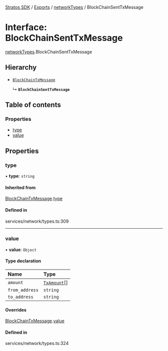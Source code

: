 [Stratos SDK](../README.md) / [Exports](../modules.md) / [networkTypes](../modules/networkTypes.md) / BlockChainSentTxMessage

# Interface: BlockChainSentTxMessage

[networkTypes](../modules/networkTypes.md).BlockChainSentTxMessage

## Hierarchy

- [`BlockChainTxMessage`](networkTypes.BlockChainTxMessage.md)

  ↳ **`BlockChainSentTxMessage`**

## Table of contents

### Properties

- [type](networkTypes.BlockChainSentTxMessage.md#type)
- [value](networkTypes.BlockChainSentTxMessage.md#value)

## Properties

### type

• **type**: `string`

#### Inherited from

[BlockChainTxMessage](networkTypes.BlockChainTxMessage.md).[type](networkTypes.BlockChainTxMessage.md#type)

#### Defined in

services/network/types.ts:309

___

### value

• **value**: `Object`

#### Type declaration

| Name | Type |
| :------ | :------ |
| `amount` | [`TxAmount`](networkTypes.TxAmount.md)[] |
| `from_address` | `string` |
| `to_address` | `string` |

#### Overrides

[BlockChainTxMessage](networkTypes.BlockChainTxMessage.md).[value](networkTypes.BlockChainTxMessage.md#value)

#### Defined in

services/network/types.ts:324
